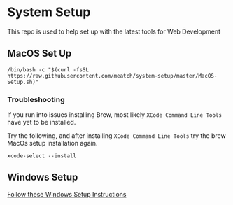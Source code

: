 # System Setup
This repo is used to help set up with the latest tools for Web Development

## MacOS Set Up

```
/bin/bash -c "$(curl -fsSL https://raw.githubusercontent.com/meatch/system-setup/master/MacOS-Setup.sh)"
```

### Troubleshooting

If you run into issues installing Brew, most likely `XCode Command Line Tools` have yet to be installed.

Try the following, and after installing `XCode Command Line Tools` try the brew MacOs setup installation again.

```
xcode-select --install
```


## Windows Setup

[Follow these Windows Setup Instructions](Windows-Setup.md)
